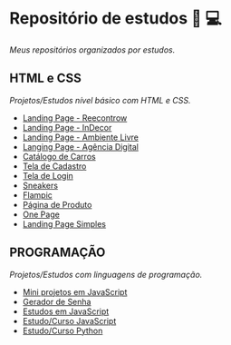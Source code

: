 # Repositório de estudos 📘 💻
*Meus repositórios organizados por estudos.* 

## HTML e CSS
*Projetos/Estudos nível básico com HTML e CSS.*

* [Landing Page - Reecontrow](https://github.com/lucasrenandns/landing-page-reecontrow)
* [Landing Page - InDecor](https://github.com/lucasrenandns/landing-page-indecor)
* [Landing Page - Ambiente Livre](https://github.com/lucasrenandns/landing-page-ambiente-livre)
* [Langing Page - Agência Digital](https://github.com/lucasrenandns/projeto-agencia-digital)
* [Catálogo de Carros](https://github.com/lucasrenandns/projeto-catalogo-carros)
* [Tela de Cadastro](https://github.com/lucasrenandns/tela-de-cadastro)
* [Tela de Login](https://github.com/lucasrenandns/tela-de-login)
* [Sneakers](https://github.com/lucasrenandns/projeto-sneakers)
* [Flampic](https://github.com/lucasrenandns/flampic)
* [Página de Produto](https://github.com/lucasrenandns/pagina-de-produto)
* [One Page](https://github.com/lucasrenandns/one-page)
* [Landing Page Simples](https://github.com/lucasrenandns/landing-page-simple)

## PROGRAMAÇÃO
*Projetos/Estudos com linguagens de programação.*

* [Mini projetos em JavaScript](https://github.com/lucasrenandns/mini-projetos-javascript)
* [Gerador de Senha](https://github.com/lucasrenandns/gerador-de-senha)
* [Estudos em JavaScript](https://github.com/lucasrenandns/Estudos-em-JavaScript)
* [Estudo/Curso JavaScript](https://github.com/lucasrenandns/JavaScript)
* [Estudo/Curso Python](https://github.com/lucasrenandns/Python-3)
